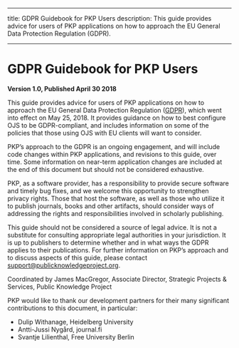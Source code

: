 - - -
title: GDPR Guidebook for PKP Users description: This guide provides advice for users of PKP applications on how to approach the EU General Data Protection Regulation (GDPR).
- - -

# GDPR Guidebook for PKP Users

__Version 1.0, Published April 30 2018__

This guide provides advice for users of PKP applications on how to approach the EU General Data Protection Regulation ([GDPR](https://gdpr-info.eu/)), which went into effect on May 25, 2018. It provides guidance on how to best configure OJS to be GDPR-compliant, and includes information on some of the policies that those using OJS with EU clients will want to consider.

PKP’s approach to the GDPR is an ongoing engagement, and will include code changes within PKP applications, and revisions to this guide, over time. Some information on near-term application changes are included at the end of this document but should not be considered exhaustive.

PKP, as a software provider, has a responsibility to provide secure software and timely bug fixes, and we welcome this opportunity to strengthen privacy rights. Those that host the software, as well as those who utilize it to publish journals, books and other artifacts, should consider ways of addressing the rights and responsibilities involved in scholarly publishing.

This guide should not be considered a source of legal advice. It is not a substitute for consulting appropriate legal authorities in your jurisdiction. It is up to publishers to determine whether and in what ways the GDPR applies to their publications. For further information on PKP’s approach and to discuss aspects of this guide, please contact <support@publicknowledgeproject.org>.

Coordinated by James MacGregor, Associate Director, Strategic Projects & Services, Public Knowledge Project

PKP would like to thank our development partners for their many significant contributions to this document, in particular:

* Dulip Withanage, Heidelberg University
* Antti-Jussi Nygård, journal.fi
* Svantje Lilienthal, Free University Berlin
